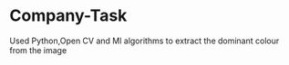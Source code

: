 # Company-Task
Used Python,Open CV and Ml algorithms to extract the dominant colour from the image 
